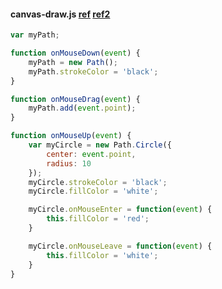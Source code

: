 ---
---

#### canvas-draw.js [ref](http://paperjs.org/tutorials/interaction/creating-mouse-tools/#click-drag-release) [ref2](http://paperjs.org/reference/path/#onmouseenter)
```javascript
var myPath;

function onMouseDown(event) {
    myPath = new Path();
    myPath.strokeColor = 'black';
}

function onMouseDrag(event) {
    myPath.add(event.point);
}

function onMouseUp(event) {
    var myCircle = new Path.Circle({
        center: event.point,
        radius: 10
    });
    myCircle.strokeColor = 'black';
    myCircle.fillColor = 'white';

    myCircle.onMouseEnter = function(event) {
        this.fillColor = 'red';
    }

    myCircle.onMouseLeave = function(event) {
        this.fillColor = 'white';
    }
}
```

